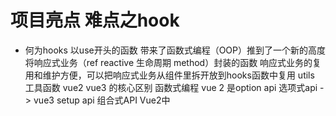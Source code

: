# 项目亮点 难点之hook

- 何为hooks
    以use开头的函数  带来了函数式编程（OOP）推到了一个新的高度
    将响应式业务（ref reactive 生命周期 method）封装的函数
    响应式业务的复用和维护方便，可以把响应式业务从组件里拆开放到hooks函数中复用
    utils 工具函数
    vue2 vue3 的核心区别 函数式编程
    vue 2 是option api 选项式api -> vue3 setup api 组合式API
    Vue2中